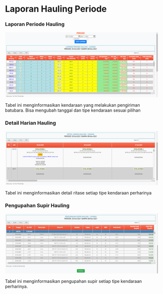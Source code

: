 # Laporan Hauling Periode

### Laporan Periode Hauling

![](../.gitbook/assets/Laporanhaulingperiode.png)

Tabel ini menginformasikan kendaraan yang melakukan pengiriman batubara. Bisa mengubah tanggal dan tipe kendaraan sesuai pilihan

### Detail Harian Hauling

![](../.gitbook/assets/Laporanhaulingperiode1.png)

Tabel ini menginformasikan detail ritase setiap tipe kendaraan perharinya

### Pengupahan Supir Hauling

![](../.gitbook/assets/Laporanhaulingperiode2.png)

Tabel ini menginformasikan pengupahan supir setiap tipe kendaraan perharinya.
